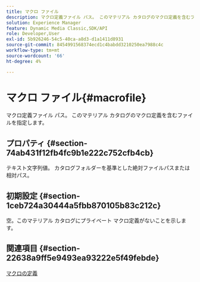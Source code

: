 ```yaml
---
title: マクロ ファイル
description: マクロ定義ファイル パス。 このマテリアル カタログのマクロ定義を含むファイルを指定します。
solution: Experience Manager
feature: Dynamic Media Classic,SDK/API
role: Developer,User
exl-id: 5b926246-54c5-40ca-a8d3-d1a1411d8931
source-git-commit: 8454991568374ecd1c4babdd3210250ea7988c4c
workflow-type: tm+mt
source-wordcount: '66'
ht-degree: 4%

---
```


# マクロ ファイル{#macrofile}

マクロ定義ファイル パス。 このマテリアル カタログのマクロ定義を含むファイルを指定します。

## プロパティ {#section-74ab431f12fb4fc9b1e222c752cfb4cb}

テキスト文字列値。 カタログフォルダーを基準とした絶対ファイルパスまたは相対パス。

## 初期設定 {#section-1ceb724a30444a5fbb870105b83c212c}

空。このマテリアル カタログにプライベート マクロ定義がないことを示します。

## 関連項目 {#section-22638a9ff5e9493ea93222e5f49febde}

[マクロの定義](../../../../../ir-api/material-cat/image-rendering-api-ref/c-ir-material-catalog/c-ir-macro-definition-reference/c-ir-macro-definition-reference.md#concept-477b77fa187147bfa55fa67134d4a453)

